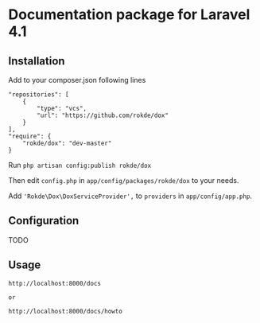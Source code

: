 # Documentation package for Laravel 4.1

## Installation

Add to your composer.json following lines

	"repositories": [
		{
			"type": "vcs",
			"url": "https://github.com/rokde/dox"
		}
	],
	"require": {
		"rokde/dox": "dev-master"
	}

Run `php artisan config:publish rokde/dox`

Then edit `config.php` in `app/config/packages/rokde/dox` to your needs.

Add `'Rokde\Dox\DoxServiceProvider',` to `providers` in `app/config/app.php`.


## Configuration

TODO

## Usage

	http://localhost:8000/docs

	or

	http://localhost:8000/docs/howto

